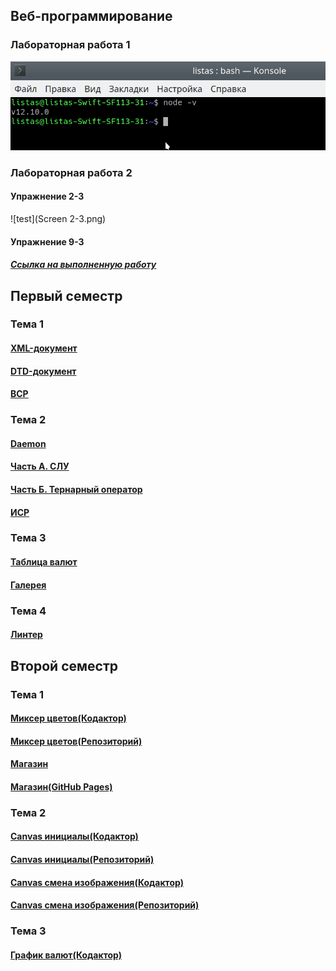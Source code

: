 
## Веб-программирование
### Лабораторная работа 1
![test](Screen.png)

### Лабораторная работа 2
#### Упражнение 2-3
![test](Screen 2-3.png)

#### Упражнение 9-3
##### [Ссылка на выполненную работу](https://daniillitvochenko.github.io/task9-3/)


## Первый семестр
### Тема 1
#### [XML-документ](https://github.com/DaniilLitvochenko/Portfolio/tree/master/%D0%A2%D0%B5%D0%BC%D0%B0%201/XMLT)
#### [DTD-документ](https://github.com/DaniilLitvochenko/Portfolio/tree/master/%D0%A2%D0%B5%D0%BC%D0%B0%201/DTD)
#### [ВСР](https://github.com/DaniilLitvochenko/Portfolio/tree/master/%D0%A2%D0%B5%D0%BC%D0%B0%201/%D0%92%D0%A1%D0%A0)

### Тема 2
#### [Daemon](https://github.com/DaniilLitvochenko/Portfolio/tree/master/%D0%A2%D0%B5%D0%BC%D0%B0%202/%D0%97%D0%B0%D0%B4%D0%B0%D0%BD%D0%B8%D0%B5%201/Task1)
#### [Часть А. СЛУ](https://kodaktor.ru/?!=0014ff2)
#### [Часть Б. Тернарный оператор](https://kodaktor.ru/?!=ternary_07577)
#### [ИСР](https://github.com/DaniilLitvochenko/Portfolio/tree/master/%D0%A2%D0%B5%D0%BC%D0%B0%202/%D0%98%D0%A1%D0%A0/%D0%97%D0%B0%D0%B4%D0%B0%D0%BD%D0%B8%D0%B5%202)

### Тема 3
#### [Таблица валют](https://github.com/DaniilLitvochenko/Portfolio/tree/master/%D0%A2%D0%B5%D0%BC%D0%B0%203/%D0%97%D0%B0%D0%B4%D0%B0%D0%BD%D0%B8%D0%B5%201/%D0%9A%D1%83%D1%80%D1%81%D1%8B%20%D0%B2%D0%B0%D0%BB%D1%8E%D1%82)
#### [Галерея](https://github.com/DaniilLitvochenko/Portfolio/tree/master/%D0%A2%D0%B5%D0%BC%D0%B0%203/%D0%97%D0%B0%D0%B4%D0%B0%D0%BD%D0%B8%D0%B5%202)
 
### Тема 4
#### [Линтер](https://github.com/DaniilLitvochenko/Portfolio/tree/master/%D0%A2%D0%B5%D0%BC%D0%B0%204/%D0%97%D0%B0%D0%B4%D0%B0%D0%BD%D0%B8%D0%B5%201/linter)


## Второй семестр
### Тема 1
#### [Миксер цветов(Кодактор)](https://kodaktor.ru/?!=color_f781c)
#### [Миксер цветов(Репозиторий)](https://github.com/DaniilLitvochenko/Portfolio/tree/master/2%20%D1%81%D0%B5%D0%BC.%20%D0%A2%D0%B5%D0%BC%D0%B0%201/%D0%97%D0%B0%D0%B4%D0%B0%D0%BD%D0%B8%D0%B5%201)
#### [Магазин](https://github.com/DaniilLitvochenko/Portfolio/tree/master/2%20%D1%81%D0%B5%D0%BC.%20%D0%A2%D0%B5%D0%BC%D0%B0%201/%D0%97%D0%B0%D0%B4%D0%B0%D0%BD%D0%B8%D0%B5%202/Store)
#### [Магазин(GitHub Pages)](https://daniillitvochenko.github.io/store/)

### Тема 2
#### [Canvas инициалы(Кодактор)](https://kodaktor.ru/click_cc265)
#### [Canvas инициалы(Репозиторий)](https://github.com/DaniilLitvochenko/Portfolio/tree/master/2%20%D1%81%D0%B5%D0%BC.%20%D0%A2%D0%B5%D0%BC%D0%B0%202/%D0%97%D0%B0%D0%B4%D0%B0%D0%BD%D0%B8%D0%B5%201)
#### [Canvas смена изображения(Кодактор)](https://kodaktor.ru/1b0dc8d)
#### [Canvas смена изображения(Репозиторий)](https://github.com/DaniilLitvochenko/Portfolio/tree/master/2%20%D1%81%D0%B5%D0%BC.%20%D0%A2%D0%B5%D0%BC%D0%B0%202/%D0%97%D0%B0%D0%B4%D0%B0%D0%BD%D0%B8%D0%B5%202)
 
### Тема 3
#### [График валют(Кодактор)](https://kodaktor.ru/canvas_ec8f0)
